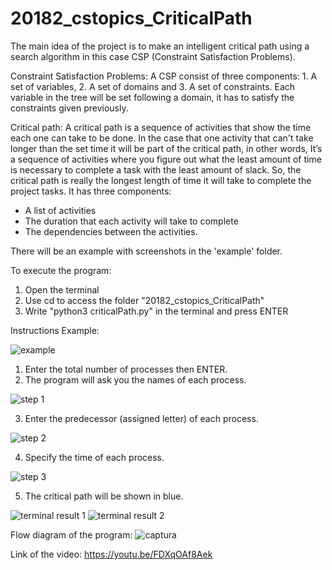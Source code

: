 # 20182_cstopics_CriticalPath

The main idea of the project is to make an intelligent critical path using a search algorithm
in this case CSP (Constraint Satisfaction Problems). 

Constraint Satisfaction Problems:
A CSP consist of three components: 1. A set of variables, 2. A set of domains and
3. A set of constraints. Each variable in the tree will be set following a domain, it
has to satisfy the constraints given previously.

Critical path:
A critical path is a sequence of activities that show the time each one can take to be 
done. In the case that one activity that can't take longer than the set time it will be part of 
the critical path, in other words, It’s a sequence of activities where you figure out what the
least amount of time is necessary to complete a task with the least amount of slack.
So, the critical path is really the longest length of time it will take to complete the project tasks.
It has three components: 
  * A list of activities
  * The duration that each activity will take to complete
  * The dependencies between the activities.
  
There will be an example with screenshots in the 'example' folder.

To execute the program:
1. Open the terminal
2. Use cd to access the folder "20182_cstopics_CriticalPath"
3. Write "python3 criticalPath.py" in the terminal and press ENTER

Instructions
Example:

![example](https://user-images.githubusercontent.com/45362728/49258528-be532780-f403-11e8-842d-8b468954ef23.JPG)

1. Enter the total number of processes then ENTER.
2. The program will ask you the names of each process.

![step 1](https://user-images.githubusercontent.com/45362728/49258534-c317db80-f403-11e8-9819-2bfc5c725b7a.JPG)

3. Enter the predecessor (assigned letter) of each process.

![step 2](https://user-images.githubusercontent.com/45362728/49258539-c8752600-f403-11e8-906c-c60bd98b6fd0.JPG)

4. Specify the time of each process.

![step 3](https://user-images.githubusercontent.com/45362728/49258544-cdd27080-f403-11e8-9c4b-6ba44cb8eb6d.JPG)

5. The critical path will be shown in blue.

![terminal result 1](https://user-images.githubusercontent.com/45362728/49258553-d3c85180-f403-11e8-8964-5839838dbd48.JPG)
![terminal result 2](https://user-images.githubusercontent.com/45362728/49258557-d88d0580-f403-11e8-9af0-12862029d8b5.JPG)

Flow diagram of the program:
![captura](https://user-images.githubusercontent.com/45362728/49238072-a95ba180-f3cd-11e8-8e03-3d7653ccd873.JPG)


Link of the video:
https://youtu.be/FDXqOAf8Aek
